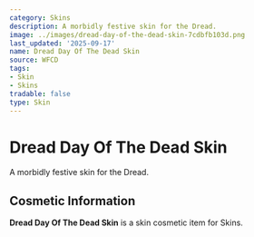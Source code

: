 ```yaml
---
category: Skins
description: A morbidly festive skin for the Dread.
image: ../images/dread-day-of-the-dead-skin-7cdbfb103d.png
last_updated: '2025-09-17'
name: Dread Day Of The Dead Skin
source: WFCD
tags:
- Skin
- Skins
tradable: false
type: Skin
---
```


# Dread Day Of The Dead Skin

A morbidly festive skin for the Dread.

## Cosmetic Information

**Dread Day Of The Dead Skin** is a skin cosmetic item for Skins.


